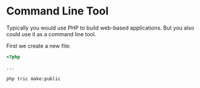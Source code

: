 # Command Line Tool


Typically you would use PHP to build web-based applications. But you also could use it as a command line tool. 

First we create a new file:

```php
<?php

...
```


```sh
php tric make:public 
```
